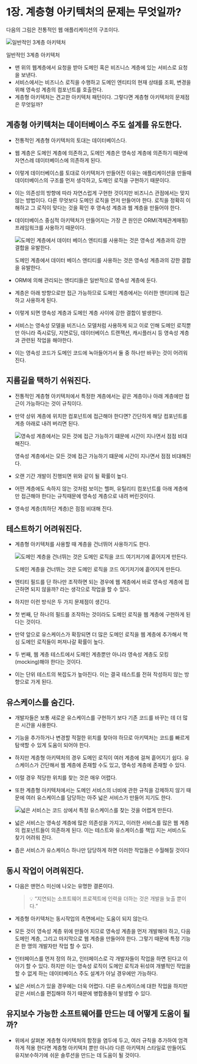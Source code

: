 # 1장. 계층형 아키텍처의 문제는 무엇일까?

다음의 그림은 전통적인 웹 애플리케이션의 구조이다.

![일반적인 3계층 아키텍처](./images/1.1.png)

일반적인 3계층 아키텍처

- 맨 위의 웹계층에서 요청을 받아 도메인 혹은 비즈니스 계층에 있는 서비스로 요청을 보낸다.
- 서비스에서는 비즈니스 로직을 수행하고 도메인 엔티티의 현재 상태를 조회, 변경을 위해 영속성 계층의 컴포넌트를 호출한다.
- 계층형 아키텍처는 견고한 아키텍처 패턴이다. 그렇다면 계층형 아키텍처의 문제점은 무엇일까?

## 계층형 아키텍처는 데이터베이스 주도 설계를 유도한다.

- 전통적인 계층형 아키텍처의 토대는 데이터베이스다.
- 웹 계층은 도메인 계층에 의존하고, 도메인 계층은 영속성 계층에 의존하기 때문에 자연스레 데이터베이스에 의존하게 된다.
- 이렇게 데이터베이스를 토대로 아키텍처가 만들어진 이유는 애플리케이션을 만들때 데이터베이스의 구조를 먼저 생각하고, 도메인 로직을 구현하기 때문이다.
- 이는 의존성의 방향에 따라 자연스럽게 구현한 것이지만 비즈니스 관점에서는 맞지 않는 방법이다. 다른 무엇보다 도메인 로직을 먼저 만들어야 한다. 로직을 정확히 이해하고 그 로직이 맞다는 것을 확인 후 영속성 계층과 웹 계층을 만들어야 한다.
- 데이터베이스 중심적 아키텍처가 만들어지는 가장 큰 원인은 ORM(객체관계매핑) 프레임워크를 사용하기 때문이다.
    
    ![도메인 계층에서 데이터 베이스 엔티티를 사용하는 것은 영속성 계층과의 강한 결합을 유발한다.](./images/1.2.png)
    
    도메인 계층에서 데이터 베이스 엔티티를 사용하는 것은 영속성 계층과의 강한 결합을 유발한다.
    
- ORM에 의해 관리되는 엔티티들은 일반적으로 영속성 계층에 둔다.
- 계층은 아래 방향으로만 접근 가능하므로 도메인 계층에서는 이러한 엔티티에 접근하고 사용하게 된다.
- 이렇게 되면 영속성 계층과 도메인 계층 사이에 강한 결합이 발생한다.
- 서비스는 영속성 모델을 비즈니스 모델처럼 사용하게 되고 이로 인해 도메인 로직뿐만 아니라 즉시로딩, 지연로딩, 데이터베이스 트랜잭션, 캐시플러시 등 영속성 계층과 관련된 작업을 해야한다.
- 이는 영속성 코드가 도메인 코드에 녹아들어가서 둘 중 하나만 바꾸는 것이 어려워 진다.

## 지름길을 택하기 쉬워진다.

- 전통적인 계층형 아키텍처에서 특정한 계층에서는 같은 계층이나 아래 계층에만 접근이 가능하다는 것이 규칙이다.
- 만약 상위 계층에 위치한 컴포넌트에 접근해야 한다면? 간단하게 해당 컴포넌트를 계층 아래로 내려 버리면 된다.
    
    ![영속성 계층에서는 모든 것에 접근 가능하기 떄문에 시간이 지나면서 점점 비대해진다.](./images/1.3.png)
    
    영속성 계층에서는 모든 것에 접근 가능하기 떄문에 시간이 지나면서 점점 비대해진다.
    
- 오랜 기간 개발이 진행되면 위와 같이 될 확률이 높다.
- 어떤 계층에도 속하지 않는 것처럼 보이는 헬퍼, 유틸리티 컴포넌트를 아래 계층에만 접근해야 한다는 규칙때문에 영속성 계층으로 내려 버린것이다.
- 영속성 계층(최하단 계층)은 점점 비대해 진다.

## 테스트하기 어려워진다.

- 계층형 아키텍처를 사용할 때 계층을 건너뛰어 사용하기도 한다.
    
    ![도메인 계층을 건너뛰는 것은 도메인 로직을 코드 여기저기에 흩어지게 만든다.](./images/1.4.png)
    
    도메인 계층을 건너뛰는 것은 도메인 로직을 코드 여기저기에 흩어지게 만든다.
    
- 엔티티 필드를 단 하나만 조작하면 되는 경우에 웹 계층에서 바로 영속성 계층에 접근하면 되지 않을까? 라는 생각으로 작업을 할 수 있다.
- 하지만 이런 방식은 두 가지 문제점이 생긴다.
- 첫 번째, 단 하나의 필드를 조작하는 것이라도 도메인 로직을 웹 계층에 구현하게 된다는 것이다.
- 만약 앞으로 유스케이스가 확장되면 더 많은 도메인 로직을 웹 계층에 추가해서 핵심 도메인 로직들이 퍼져나갈 확률이 높다.
- 두 번째, 웹 계층 테스트에서 도메인 계층뿐만 아니라 영속성 계층도 모킹(mocking)해야 한다는 것이다.
- 이는 단위 테스트의 복잡도가 높아진다. 이는 결국 테스트를 전혀 작성하지 않는 방향으로 가게 된다.

## 유스케이스를 숨긴다.

- 개발자들은 보통 새로운 유스케이스를 구현하기 보다 기존 코드를 바꾸는 데 더 많은 시간을 사용한다.
- 기능을 추가하거나 변경할 적절한 위치를 찾아야 하므로 아키텍처는 코드를 빠르게 탐색할 수 있게 도움이 되어야 한다.
- 하지만 계층형 아키텍처의 경우 도메인 로직이 여러 계층에 걸쳐 흩어지기 쉽다. 유스케이스가 간단해서 웹 계층에 존재할 수도 있고, 영속성 계층에 존재할 수 있다.
- 이럴 경우 적당한 위치를 찾는 것은 매우 어렵다.
- 또한 계층형 아키텍처에서는 도메인 서비스의 너비에 관한 규칙을 강제하지 않기 때문에 여러 유스케이스를 담당하는 아주 넓은 서비스가 만들어 지기도 한다.
    
    ![넓은 서비스는 코드 상에서 특정 유스케이스를 찾는 것을 어렵게 만든다.](./images/1.5.png)
    
- 넓은 서비스는 영속성 계층에 많은 의존성을 가지고, 이러한 서비스를 많은 웹 계층의 컴포넌트들이 의존하게 된다. 이는 테스트와 유스케이스를 책임 지는 서비스도 찾기 어려워 진다.
- 좁은 서비스가 유스케이스 하나만 담당하게 하면 이러한 작업들은 수월해질 것이다

## 동시 작업이 어려워진다.
- 다음은 맨먼스 미신에 나오는 유명한 결론이다.
    > 💡 “지연되는 소프트웨어 프로젝트에 인력을 더하는 것은 개발을 늦출 뿐이다.”

- 계층형 아키텍처는 동시작업의 측면에서는 도움이 되지 않는다.
- 모든 것이 영속성 계층 위에 만들어 지므로 영속성 계층을 먼저 개발해야 하고, 다음 도메인 계층, 그리고 마지막으로 웹 계층을 만들어야 한다. 그렇기 때문에 특정 기능은 한 명의 개발자만 작업 할 수 있다.
- 인터페이스를 먼저 정의 하고, 인터페이스로 각 개발자들이 작업을 하면 된다고 이야기 할 수 있다. 하지만 이는 영속성 로직이 도메인 로직과 뒤섞여 개별적인 작업을 할 수 없게 하는 데이터베이스 주도 설계가 아닐 경우에만 가능하다.
- 넓은 서비스가 있을 경우에는 더욱 어렵다. 다른 유스케이스에 대한 작업을 하지만 같은 서비스를 편집해야 하기 때문에 병합충돌이 발생할 수 있다.

## 유지보수 가능한 소프트웨어를 만드는 데 어떻게 도움이 될까?

- 위에서 살펴본 계층형 아키텍처의 함정을 염두에 두고, 여러 규칙을 추가하여 엄격하게 적용 한다면 계층형 아키텍처 뿐만 아니라 다른 아키텍처 스타일로 만들어도 유지보수하기에 쉬운 솔루션을 만드는 데 도움이 될 것이다.
